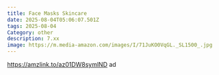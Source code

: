 ```yaml
---
title: Face Masks Skincare
date: 2025-08-04T05:06:07.501Z
tags: 2025-08-04
Category: other
description: 7.xx
image: https://m.media-amazon.com/images/I/71JuKO0VqGL._SL1500_.jpg
---
```

https://amzlink.to/az01DW8symlND ad